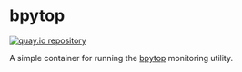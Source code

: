# bpytop

[![quay.io repository](https://img.shields.io/badge/updated-2022--05--29-green)](https://quay.io/repository/miabbott/bpytop)

A simple container for running the [bpytop](https://github.com/aristocratos/bpytop) monitoring utility.
